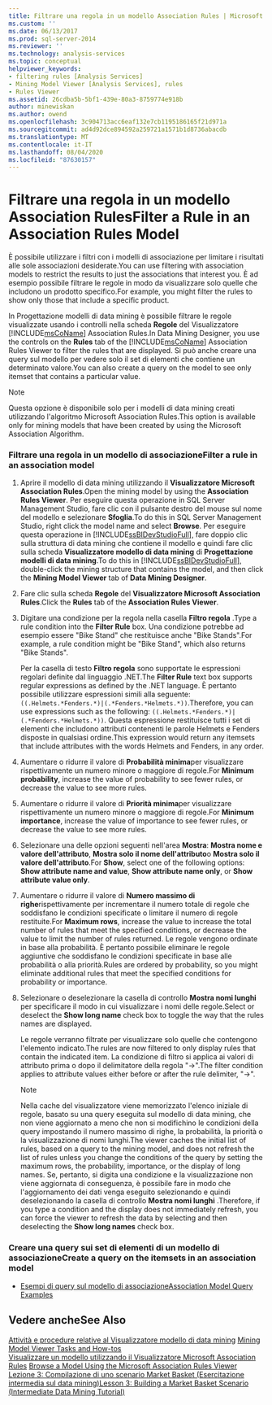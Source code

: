 ```yaml
---
title: Filtrare una regola in un modello Association Rules | Microsoft Docs
ms.custom: ''
ms.date: 06/13/2017
ms.prod: sql-server-2014
ms.reviewer: ''
ms.technology: analysis-services
ms.topic: conceptual
helpviewer_keywords:
- filtering rules [Analysis Services]
- Mining Model Viewer [Analysis Services], rules
- Rules Viewer
ms.assetid: 26cdba5b-5bf1-439e-80a3-8759774e918b
author: minewiskan
ms.author: owend
ms.openlocfilehash: 3c904713acc6eaf132e7cb1195186165f21d971a
ms.sourcegitcommit: ad4d92dce894592a259721a1571b1d8736abacdb
ms.translationtype: MT
ms.contentlocale: it-IT
ms.lasthandoff: 08/04/2020
ms.locfileid: "87630157"
---
```

# <a name="filter-a-rule-in-an-association-rules-model"></a><span data-ttu-id="99e69-102">Filtrare una regola in un modello Association Rules</span><span class="sxs-lookup"><span data-stu-id="99e69-102">Filter a Rule in an Association Rules Model</span></span>
  <span data-ttu-id="99e69-103">È possibile utilizzare i filtri con i modelli di associazione per limitare i risultati alle sole associazioni desiderate.</span><span class="sxs-lookup"><span data-stu-id="99e69-103">You can use filtering with association models to restrict the results to just the associations that interest you.</span></span> <span data-ttu-id="99e69-104">È ad esempio possibile filtrare le regole in modo da visualizzare solo quelle che includono un prodotto specifico.</span><span class="sxs-lookup"><span data-stu-id="99e69-104">For example, you might filter the rules to show only those that include a specific product.</span></span>  
  
 <span data-ttu-id="99e69-105">In Progettazione modelli di data mining è possibile filtrare le regole visualizzate usando i controlli nella scheda **Regole** del Visualizzatore [!INCLUDE[msCoName](../../includes/msconame-md.md)] Association Rules.</span><span class="sxs-lookup"><span data-stu-id="99e69-105">In Data Mining Designer, you use the controls on the **Rules** tab of the [!INCLUDE[msCoName](../../includes/msconame-md.md)] Association Rules Viewer to filter the rules that are displayed.</span></span>  <span data-ttu-id="99e69-106">Si può anche creare una query sul modello per vedere solo il set di elementi che contiene un determinato valore.</span><span class="sxs-lookup"><span data-stu-id="99e69-106">You can also create a query on the model to see only itemset that contains a particular value.</span></span>  
  
> [!NOTE]  
>  <span data-ttu-id="99e69-107">Questa opzione è disponibile solo per i modelli di data mining creati utilizzando l'algoritmo Microsoft Association Rules.</span><span class="sxs-lookup"><span data-stu-id="99e69-107">This option is available only for mining models that have been created by using the Microsoft Association Algorithm.</span></span>  
  
### <a name="filter-a-rule-in-an-association-model"></a><span data-ttu-id="99e69-108">Filtrare una regola in un modello di associazione</span><span class="sxs-lookup"><span data-stu-id="99e69-108">Filter a rule in an association model</span></span>  
  
1.  <span data-ttu-id="99e69-109">Aprire il modello di data mining utilizzando il **Visualizzatore Microsoft Association Rules**.</span><span class="sxs-lookup"><span data-stu-id="99e69-109">Open the mining model by using the **Association Rules Viewer**.</span></span> <span data-ttu-id="99e69-110">Per eseguire questa operazione in SQL Server Management Studio, fare clic con il pulsante destro del mouse sul nome del modello e selezionare **Sfoglia**.</span><span class="sxs-lookup"><span data-stu-id="99e69-110">To do this in SQL Server Management Studio, right click the model name and select **Browse**.</span></span> <span data-ttu-id="99e69-111">Per eseguire questa operazione in [!INCLUDE[ssBIDevStudioFull](../../includes/ssbidevstudiofull-md.md)], fare doppio clic sulla struttura di data mining che contiene il modello e quindi fare clic sulla scheda **Visualizzatore modello di data mining** di **Progettazione modelli di data mining**.</span><span class="sxs-lookup"><span data-stu-id="99e69-111">To do this in [!INCLUDE[ssBIDevStudioFull](../../includes/ssbidevstudiofull-md.md)], double-click the mining structure that contains the model, and then click the **Mining Model Viewer** tab of **Data Mining Designer**.</span></span>  
  
2.  <span data-ttu-id="99e69-112">Fare clic sulla scheda **Regole** del **Visualizzatore Microsoft Association Rules**.</span><span class="sxs-lookup"><span data-stu-id="99e69-112">Click the **Rules** tab of the **Association Rules Viewer**.</span></span>  
  
3.  <span data-ttu-id="99e69-113">Digitare una condizione per la regola nella casella **Filtro regola** .</span><span class="sxs-lookup"><span data-stu-id="99e69-113">Type a rule condition into the **Filter Rule** box.</span></span> <span data-ttu-id="99e69-114">Una condizione potrebbe ad esempio essere "Bike Stand" che restituisce anche "Bike Stands".</span><span class="sxs-lookup"><span data-stu-id="99e69-114">For example, a rule condition might be "Bike Stand", which also returns "Bike Stands".</span></span>  
  
     <span data-ttu-id="99e69-115">Per la casella di testo **Filtro regola** sono supportate le espressioni regolari definite dal linguaggio .NET.</span><span class="sxs-lookup"><span data-stu-id="99e69-115">The **Filter Rule** text box supports regular expressions as defined by the .NET language.</span></span> <span data-ttu-id="99e69-116">È pertanto possibile utilizzare espressioni simili alla seguente: `((.Helmets.*Fenders.*)|(.*Fenders.*Helmets.*))`.</span><span class="sxs-lookup"><span data-stu-id="99e69-116">Therefore, you can use expressions such as the following: `((.Helmets.*Fenders.*)|(.*Fenders.*Helmets.*))`.</span></span> <span data-ttu-id="99e69-117">Questa espressione restituisce tutti i set di elementi che includono attributi contenenti le parole Helmets e Fenders disposte in qualsiasi ordine.</span><span class="sxs-lookup"><span data-stu-id="99e69-117">This expression would return any itemsets that include attributes with the words Helmets and Fenders, in any order.</span></span>  
  
4.  <span data-ttu-id="99e69-118">Aumentare o ridurre il valore di **Probabilità minima**per visualizzare rispettivamente un numero minore o maggiore di regole.</span><span class="sxs-lookup"><span data-stu-id="99e69-118">For **Minimum probability**, increase the value of probability to see fewer rules, or decrease the value to see more rules.</span></span>  
  
5.  <span data-ttu-id="99e69-119">Aumentare o ridurre il valore di **Priorità minima**per visualizzare rispettivamente un numero minore o maggiore di regole.</span><span class="sxs-lookup"><span data-stu-id="99e69-119">For **Minimum importance**, increase the value of importance to see fewer rules, or decrease the value to see more rules.</span></span>  
  
6.  <span data-ttu-id="99e69-120">Selezionare una delle opzioni seguenti nell'area **Mostra**: **Mostra nome e valore dell'attributo**, **Mostra solo il nome dell'attributo**o **Mostra solo il valore dell'attributo**.</span><span class="sxs-lookup"><span data-stu-id="99e69-120">For **Show**, select one of the following options: **Show attribute name and value**, **Show attribute name only**, or **Show attribute value only**.</span></span>  
  
7.  <span data-ttu-id="99e69-121">Aumentare o ridurre il valore di **Numero massimo di righe**rispettivamente per incrementare il numero totale di regole che soddisfano le condizioni specificate o limitare il numero di regole restituite.</span><span class="sxs-lookup"><span data-stu-id="99e69-121">For **Maximum rows**, increase the value to increase the total number of rules that meet the specified conditions, or decrease the value to limit the number of rules returned.</span></span> <span data-ttu-id="99e69-122">Le regole vengono ordinate in base alla probabilità. È pertanto possibile eliminare le regole aggiuntive che soddisfano le condizioni specificate in base alle probabilità o alla priorità.</span><span class="sxs-lookup"><span data-stu-id="99e69-122">Rules are ordered by probability, so you might eliminate additional rules that meet the specified conditions for probability or importance.</span></span>  
  
8.  <span data-ttu-id="99e69-123">Selezionare o deselezionare la casella di controllo **Mostra nomi lunghi** per specificare il modo in cui visualizzare i nomi delle regole.</span><span class="sxs-lookup"><span data-stu-id="99e69-123">Select or deselect the **Show long name** check box to toggle the way that the rules names are displayed.</span></span>  
  
     <span data-ttu-id="99e69-124">Le regole verranno filtrate per visualizzare solo quelle che contengono l'elemento indicato.</span><span class="sxs-lookup"><span data-stu-id="99e69-124">The rules are now filtered to only display rules that contain the indicated item.</span></span> <span data-ttu-id="99e69-125">La condizione di filtro si applica ai valori di attributo prima o dopo il delimitatore della regola "->".</span><span class="sxs-lookup"><span data-stu-id="99e69-125">The filter condition applies to attribute values either before or after the rule delimiter, "->".</span></span>  
  
    > [!NOTE]  
    >  <span data-ttu-id="99e69-126">Nella cache del visualizzatore viene memorizzato l'elenco iniziale di regole, basato su una query eseguita sul modello di data mining, che non viene aggiornato a meno che non si modifichino le condizioni della query impostando il numero massimo di righe, la probabilità, la priorità o la visualizzazione di nomi lunghi.</span><span class="sxs-lookup"><span data-stu-id="99e69-126">The viewer caches the initial list of rules, based on a query to the mining model, and does not refresh the list of rules unless you change the conditions of the query by setting the maximum rows, the probability, importance, or the display of long names.</span></span> <span data-ttu-id="99e69-127">Se, pertanto, si digita una condizione e la visualizzazione non viene aggiornata di conseguenza, è possibile fare in modo che l'aggiornamento dei dati venga eseguito selezionando e quindi deselezionando la casella di controllo **Mostra nomi lunghi** .</span><span class="sxs-lookup"><span data-stu-id="99e69-127">Therefore, if you type a condition and the display does not immediately refresh, you can force the viewer to refresh the data by selecting and then deselecting the **Show long names** check box.</span></span>  
  
### <a name="create-a-query-on-the-itemsets-in-an-association-model"></a><span data-ttu-id="99e69-128">Creare una query sui set di elementi di un modello di associazione</span><span class="sxs-lookup"><span data-stu-id="99e69-128">Create a query on the itemsets in an association model</span></span>  
  
-   [<span data-ttu-id="99e69-129">Esempi di query sul modello di associazione</span><span class="sxs-lookup"><span data-stu-id="99e69-129">Association Model Query Examples</span></span>](association-model-query-examples.md)  
  
## <a name="see-also"></a><span data-ttu-id="99e69-130">Vedere anche</span><span class="sxs-lookup"><span data-stu-id="99e69-130">See Also</span></span>  
 <span data-ttu-id="99e69-131">[Attività e procedure relative al Visualizzatore modello di data mining](mining-model-viewer-tasks-and-how-tos.md) </span><span class="sxs-lookup"><span data-stu-id="99e69-131">[Mining Model Viewer Tasks and How-tos](mining-model-viewer-tasks-and-how-tos.md) </span></span>  
 <span data-ttu-id="99e69-132">[Visualizzare un modello utilizzando il Visualizzatore Microsoft Association Rules](browse-a-model-using-the-microsoft-association-rules-viewer.md) </span><span class="sxs-lookup"><span data-stu-id="99e69-132">[Browse a Model Using the Microsoft Association Rules Viewer](browse-a-model-using-the-microsoft-association-rules-viewer.md) </span></span>  
 [<span data-ttu-id="99e69-133">Lezione 3: Compilazione di uno scenario Market Basket &#40;Esercitazione intermedia sul data mining&#41;</span><span class="sxs-lookup"><span data-stu-id="99e69-133">Lesson 3: Building a Market Basket Scenario &#40;Intermediate Data Mining Tutorial&#41;</span></span>](../../tutorials/lesson-3-building-a-market-basket-scenario-intermediate-data-mining-tutorial.md)  
  
  
